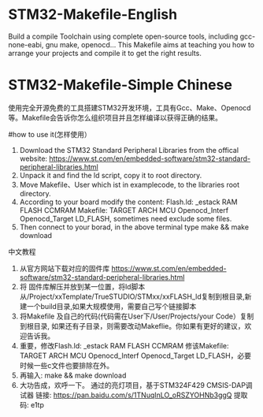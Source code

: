# STM32-Makefile-English
Build a compile Toolchain using complete open-source tools, including gcc-none-eabi, gnu make, openocd...
This Makefile aims at teaching you how to arrange your projects and compile it to get the right results.

# STM32-Makefile-Simple Chinese
使用完全开源免费的工具搭建STM32开发环境，工具有Gcc、Make、Openocd等。Makefile会告诉你怎么组织项目并且怎样编译以获得正确的结果。

#how to use it(怎样使用）

1. Download the STM32 Standard Peripheral Libraries from the offical website:
  https://www.st.com/en/embedded-software/stm32-standard-peripheral-libraries.html
2. Unpack it and find the ld script, copy it to root directory.
3. Move Makefile、User which ist in examplecode, to the libraries root directory.
4. According to your board modify the content:
   Flash.ld: _estack RAM FLASH CCMRAM
   Makefile: TARGET ARCH MCU Openocd_Interf Openocd_Target LD_FLASH, sometimes need exclude some files.
5. Then connect to your borad, in the above terminal type make && make download

中文教程

1. 从官方网站下载对应的固件库
 https://www.st.com/en/embedded-software/stm32-standard-peripheral-libraries.html
2. 将 固件库解压并放到某一位置，将ld脚本从/Project/xxTemplate/TrueSTUDIO/STMxx/xxFLASH_ld复制到根目录,新建一个build目录,如果大规模使用，需要自己写个链接脚本
3. 将Makefile 及自己的代码(代码需在User下/User/Projects/your Code）复制到根目录, 如果还有子目录，则需要改动Makeflie。你如果有更好的建议，欢迎告诉我。
4. 重要，修改Flash.ld: _estack RAM FLASH CCMRAM
        修该Makefile: TARGET ARCH MCU Openocd_Interf Openocd_Target LD_FLASH，必要时候一些c文件也要排除在外。
5. 再输入: make && make download
6. 大功告成，欢呼一下。
通过的亮灯项目，基于STM324F429 CMSIS-DAP调试器
链接: https://pan.baidu.com/s/1TNuqInLO_oRSZYOHNb3ggQ 提取码: e1tp 
